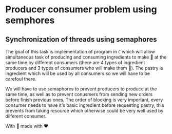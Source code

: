 # Producer consumer problem using semphores

## Synchronization of threads using semaphores

The goal of this task is implementation of program in `C` which will allow simultaneous task
of producing and consuming ingredients to make 🥟 at the same time by different consumers
(there are 4 types of ingredient producers and 3 types of consumers who will make them 🥟).
The pastry is ingredient which will be used by all consumers so we will have to be carefoul there.

We will have to use semaphores to prevent producers to produce at the same time, as well as to
prevent conusmers from sending new orders before finish previous ones. The order of blocking is very important,
every consumer needs to have it's basic ingredient before requesting pastry, this prevents from taking resource
which otherwise could be very well used by diiferent consumer.

With 🥟 made with ❤️